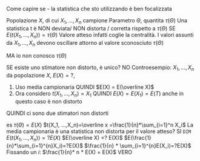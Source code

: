 Come capire se - la statistica che sto utilizzando è ben focalizzata

Popolazione $X$, di cui $X_1, …, X_n$ campione
Parametro $\Theta$, quantita $\tau(\Theta)$
Una statistica t è NON deviata/ NON distorta / corretta rispetto a $\tau(\Theta)$ SE $E(t(X_1, …, X_n)) = \tau(\Theta)$
Valore atteso infatti coglie la centralità. I valori assunti da $X_1, …, X_n$ devono oscillare attorno al valore sconosciuto $\tau(\Theta)$

MA io non conosco $\tau(\Theta)$

SE esiste uno stimatore non distorto, è unico? NO
Controesempio:
$X_1, …, X_n$ da popolazione $X$, $E(X)= ?$,
1. Uso media campionaria QUINDI $E(X) = E(\overline X)$
2. Ora considero $t(X_1, …, X_n) = X_1$ QUINDI $E(X) = E(X_1) = E(T)$ anche in questo caso è non distorto

QUINDI ci sono due stimatori non distorti

es
$\tau(\Theta)=E(X)$
$t(X_1, …,X_n)=\overline x =\frac{1}{n}*\sum_{i=1}^n X_i$ 
La media campionaria è una statistica non distorta per il valore atteso? SI
`DIM`
$E(t(X_1, …, X_n)) =? E(X)$
$E(\overline X) =? E(X)$
$E(\frac{1}{n}*\sum_{i=1}^{n}X_i)=?E(X)$
$\frac{1}{n} * \sum_{i=1}^{n}E(X_i)=?E(X)$
Fissando un $i$: $\frac{1}{n}* n * E(X) = E(X)$ VERO